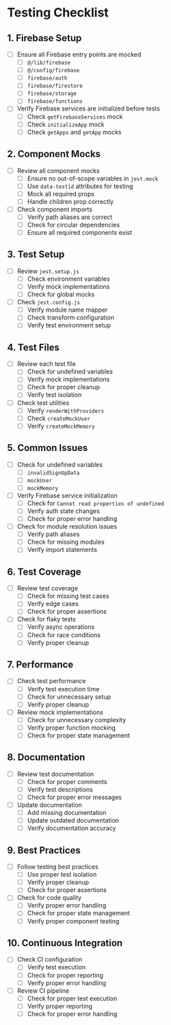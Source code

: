 # Testing Checklist

## 1. Firebase Setup
- [ ] Ensure all Firebase entry points are mocked
  - [ ] `@/lib/firebase`
  - [ ] `@/config/firebase`
  - [ ] `firebase/auth`
  - [ ] `firebase/firestore`
  - [ ] `firebase/storage`
  - [ ] `firebase/functions`
- [ ] Verify Firebase services are initialized before tests
  - [ ] Check `getFirebaseServices` mock
  - [ ] Check `initializeApp` mock
  - [ ] Check `getApps` and `getApp` mocks

## 2. Component Mocks
- [ ] Review all component mocks
  - [ ] Ensure no out-of-scope variables in `jest.mock`
  - [ ] Use `data-testid` attributes for testing
  - [ ] Mock all required props
  - [ ] Handle children prop correctly
- [ ] Check component imports
  - [ ] Verify path aliases are correct
  - [ ] Check for circular dependencies
  - [ ] Ensure all required components exist

## 3. Test Setup
- [ ] Review `jest.setup.js`
  - [ ] Check environment variables
  - [ ] Verify mock implementations
  - [ ] Check for global mocks
- [ ] Check `jest.config.js`
  - [ ] Verify module name mapper
  - [ ] Check transform configuration
  - [ ] Verify test environment setup

## 4. Test Files
- [ ] Review each test file
  - [ ] Check for undefined variables
  - [ ] Verify mock implementations
  - [ ] Check for proper cleanup
  - [ ] Verify test isolation
- [ ] Check test utilities
  - [ ] Verify `renderWithProviders`
  - [ ] Check `createMockUser`
  - [ ] Verify `createMockMemory`

## 5. Common Issues
- [ ] Check for undefined variables
  - [ ] `invalidSignUpData`
  - [ ] `mockUser`
  - [ ] `mockMemory`
- [ ] Verify Firebase service initialization
  - [ ] Check for `Cannot read properties of undefined`
  - [ ] Verify auth state changes
  - [ ] Check for proper error handling
- [ ] Check for module resolution issues
  - [ ] Verify path aliases
  - [ ] Check for missing modules
  - [ ] Verify import statements

## 6. Test Coverage
- [ ] Review test coverage
  - [ ] Check for missing test cases
  - [ ] Verify edge cases
  - [ ] Check for proper assertions
- [ ] Check for flaky tests
  - [ ] Verify async operations
  - [ ] Check for race conditions
  - [ ] Verify proper cleanup

## 7. Performance
- [ ] Check test performance
  - [ ] Verify test execution time
  - [ ] Check for unnecessary setup
  - [ ] Verify proper cleanup
- [ ] Review mock implementations
  - [ ] Check for unnecessary complexity
  - [ ] Verify proper function mocking
  - [ ] Check for proper state management

## 8. Documentation
- [ ] Review test documentation
  - [ ] Check for proper comments
  - [ ] Verify test descriptions
  - [ ] Check for proper error messages
- [ ] Update documentation
  - [ ] Add missing documentation
  - [ ] Update outdated documentation
  - [ ] Verify documentation accuracy

## 9. Best Practices
- [ ] Follow testing best practices
  - [ ] Use proper test isolation
  - [ ] Verify proper cleanup
  - [ ] Check for proper assertions
- [ ] Check for code quality
  - [ ] Verify proper error handling
  - [ ] Check for proper state management
  - [ ] Verify proper component testing

## 10. Continuous Integration
- [ ] Check CI configuration
  - [ ] Verify test execution
  - [ ] Check for proper reporting
  - [ ] Verify proper error handling
- [ ] Review CI pipeline
  - [ ] Check for proper test execution
  - [ ] Verify proper reporting
  - [ ] Check for proper error handling 